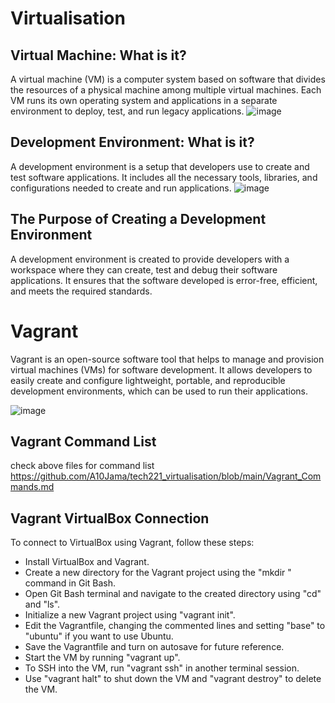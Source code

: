 # Virtualisation
## Virtual Machine: What is it?
A virtual machine (VM) is a computer system based on software that divides the resources of a physical machine among multiple virtual machines. Each VM runs its own operating system and applications in a separate environment to deploy, test, and run legacy applications.
![image](https://user-images.githubusercontent.com/129948378/232549051-823ea280-46e2-4774-81c2-a07400576d46.png)

## Development Environment: What is it?
A development environment is a setup that developers use to create and test software applications. It includes all the necessary tools, libraries, and configurations needed to create and run applications.
![image](https://user-images.githubusercontent.com/129948378/232550428-98e26852-7520-4c12-8c71-484b18acf6d3.png)

## The Purpose of Creating a Development Environment
A development environment is created to provide developers with a workspace where they can create, test and debug their software applications. It ensures that the software developed is error-free, efficient, and meets the required standards.
# Vagrant
Vagrant is an open-source software tool that helps to manage and provision virtual machines (VMs) for software development. It allows developers to easily create and configure lightweight, portable, and reproducible development environments, which can be used to run their applications.

![image](https://user-images.githubusercontent.com/129948378/232552164-aa93bf3b-52b8-44d7-a928-e8a15625ba5f.png)

## Vagrant Command List
check above files for command list
https://github.com/A10Jama/tech221_virtualisation/blob/main/Vagrant_Commands.md
## Vagrant VirtualBox Connection

To connect to VirtualBox using Vagrant, follow these steps:

- Install VirtualBox and Vagrant.
- Create a new directory for the Vagrant project using the "mkdir <filename>" command in Git Bash.
- Open Git Bash terminal and navigate to the created directory using "cd" and "ls".
- Initialize a new Vagrant project using "vagrant init".
- Edit the Vagrantfile, changing the commented lines and setting "base" to "ubuntu" if you want to use Ubuntu.
- Save the Vagrantfile and turn on autosave for future reference.
- Start the VM by running "vagrant up".
- To SSH into the VM, run "vagrant ssh" in another terminal session.
- Use "vagrant halt" to shut down the VM and "vagrant destroy" to delete the VM.


